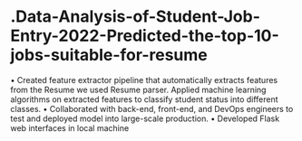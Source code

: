 # .Data-Analysis-of-Student-Job-Entry-2022-Predicted-the-top-10-jobs-suitable-for-resume
•	Created feature extractor  pipeline that automatically extracts features from the Resume we used Resume parser. Applied machine learning algorithms on extracted features to classify student status into different classes.
•	Collaborated with back-end, front-end, and DevOps engineers to test and deployed model into large-scale production.
•	Developed Flask web interfaces in local machine
